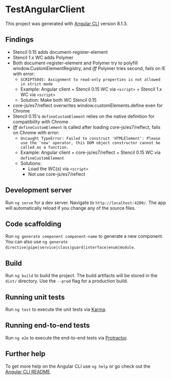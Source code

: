 # TestAngularClient

This project was generated with [Angular CLI](https://github.com/angular/angular-cli) version 8.1.3.

## Findings

* Stencil 0.15 adds document-register-element
* Stencil 1.x WC adds Polymer
* Both document-register-element and Polymer try to polyfill window.CustomElementRegistry, and *iff* Polymer tries second, fails on IE with error:
  * `SCRIPT5045: Assignment to read-only properties is not allowed in strict mode`
  * Example: Angular client + Stencil 0.15 WC via `<script>` + Stencil 1.x WC via `<script>`
  * Solution: Make both WC Stencil 0.15
* core-js/es7/reflect overwrites window.customElements.define even for Chrome
* Stencil 0.15's `defineCustomElement` relies on the native definition for compatibility with Chrome
* *Iff* `defineCustomElement` is called after loading core-js/es7/reflect, fails on Chrome with error:
  * `Uncaught TypeError: Failed to construct 'HTMLElement': Please use the 'new' operator, this DOM object constructor cannot be called as a function.`
  * Example: Angular client + core-js/es7/reflect + Stencil 0.15 WC via `defineCustomElement`
  * Solutions:
    * Load the WC(s) via `<script>`
    * Not use core-js/es7/reflect

## Development server

Run `ng serve` for a dev server. Navigate to `http://localhost:4200/`. The app will automatically reload if you change any of the source files.

## Code scaffolding

Run `ng generate component component-name` to generate a new component. You can also use `ng generate directive|pipe|service|class|guard|interface|enum|module`.

## Build

Run `ng build` to build the project. The build artifacts will be stored in the `dist/` directory. Use the `--prod` flag for a production build.

## Running unit tests

Run `ng test` to execute the unit tests via [Karma](https://karma-runner.github.io).

## Running end-to-end tests

Run `ng e2e` to execute the end-to-end tests via [Protractor](http://www.protractortest.org/).

## Further help

To get more help on the Angular CLI use `ng help` or go check out the [Angular CLI README](https://github.com/angular/angular-cli/blob/master/README.md).

